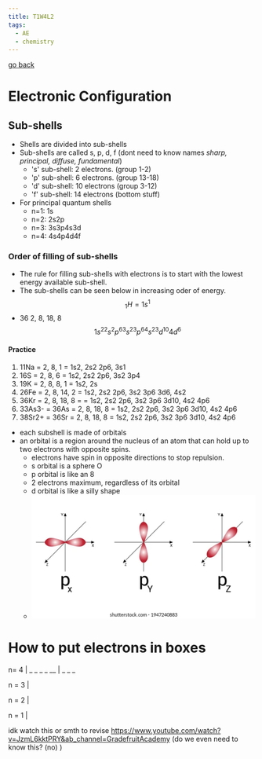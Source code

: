 ```yaml
---
title: T1W4L2
tags:
  - AE
  - chemistry
---
```


[go back](notes/archive/AEold/subsections/chem.md)

# Electronic Configuration

## Sub-shells

- Shells are divided into sub-shells
- Sub-shells are called s, p, d, f (dont need to know names _sharp, principal, diffuse, fundamental_)
  - 's' sub-shell: 2 electrons. (group 1-2)
  - 'p' sub-shell: 6 electrons. (group 13-18)
  - 'd' sub-shell: 10 electrons (group 3-12)
  - 'f' sub-shell: 14 electrons (bottom stuff)
- For principal quantum shells
  - n=1: 1s
  - n=2: 2s2p
  - n=3: 3s3p4s3d
  - n=4: 4s4p4d4f

### Order of filling of sub-shells

- The rule for filling sub-shells with electrons is to start with the lowest energy available sub-shell.
- The sub-shells can be seen below in increasing oder of energy.$$_1H = 1s^1$$
- 36 2, 8, 18, 8
  $$1s^22s^2p^63s^23p^64s^23d^{10}4d^6$$

#### Practice

1. 11Na = 2, 8, 1 = 1s2, 2s2 2p6, 3s1
2. 16S = 2, 8, 6 = 1s2, 2s2 2p6, 3s2 3p4
3. 19K = 2, 8, 8, 1 = 1s2, 2s
4. 26Fe = 2, 8, 14, 2 = 1s2, 2s2 2p6, 3s2 3p6 3d6, 4s2
5. 36Kr = 2, 8, 18, 8 = = 1s2, 2s2 2p6, 3s2 3p6 3d10, 4s2 4p6
6. 33As3- = 36As = 2, 8, 18, 8 = 1s2, 2s2 2p6, 3s2 3p6 3d10, 4s2 4p6
7. 38Sr2+ = 36Sr = 2, 8, 18, 8 = 1s2, 2s2 2p6, 3s2 3p6 3d10, 4s2 4p6

- each subshell is made of orbitals
- an orbital is a region around the nucleus of an atom that can hold up to two electrons with opposite spins.
  - electrons have spin in opposite directions to stop repulsion.
  - s orbital is a sphere O
  - p orbital is like an 8
  - 2 electrons maximum, regardless of its orbital
  - d orbital is like a silly shape
  - ![](content/notes/images/Pasted%20image%2020230228124915.png)

# How to put electrons in boxes

n= 4 | \_ \_ \_ \_ \_\_
| \_ \_ \_

n = 3 |

n = 2 |

n = 1 |

idk watch this or smth to revise https://www.youtube.com/watch?v=JzmL6kktPRY&ab_channel=GradefruitAcademy
(do we even need to know this? (no) )
